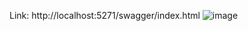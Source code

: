 Link: http://localhost:5271/swagger/index.html
![image](https://github.com/user-attachments/assets/72d1f122-d7a9-4325-9d13-7a21f654f412)
